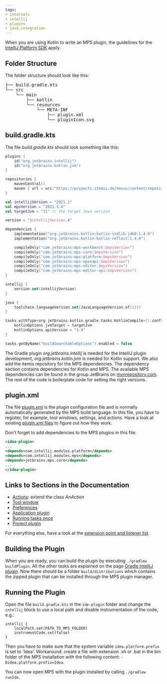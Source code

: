 ```yaml
---
tags:
- internals
- intellij
- plugins
- java_integration
---
```


When you are using Kotlin to write an MPS plugin, the guidelines for the [IntelliJ Platform SDK](https://plugins.jetbrains.com/docs/intellij/welcome.html) apply.

## Folder Structure

The folder structure should look like this:

<pre>
├── build.gradle.kts
└── src
    └── main
        ├── kotlin
        └── resources
            └── META-INF
                ├── plugin.xml
                └── pluginIcon.svg
</pre>

## build.gradle.kts
  
The file *build.gradle.kts* should look something like this:

```kotlin
plugins {
    id("org.jetbrains.intellij")
    id("org.jetbrains.kotlin.jvm")
}

repositories {
    mavenCentral()
    maven { url = uri("https://projects.itemis.de/nexus/content/repositories/mbeddr") }
}

val intellijVersion = "2021.1"
val mpsVersion = "2021.1.4"
val targetJvm = "11" // the target Java version

version = "$intellijVersion.4"

dependencies {
    implementation("org.jetbrains.kotlin:kotlin-stdlib-jdk8:1.4.0")
    implementation("org.jetbrains.kotlin:kotlin-reflect:1.4.0")

    compileOnly("com.jetbrains:mps-workbench:$mpsVersion")
    compileOnly("com.jetbrains:mps-core:$mpsVersion")
    compileOnly("com.jetbrains:mps-platform:$mpsVersion")
    compileOnly("com.jetbrains:mps-openapi:$mpsVersion")
    compileOnly("com.jetbrains:mps-editor:$mpsVersion")
    compileOnly("com.jetbrains:mps-editor-api:$mpsVersion")
}

intellij {
    version.set(intellijVersion)
}

java {
    toolchain.languageVersion.set(JavaLanguageVersion.of(11))
}

tasks.withType<org.jetbrains.kotlin.gradle.tasks.KotlinCompile>().configureEach {
    kotlinOptions.jvmTarget = targetJvm
    kotlinOptions.apiVersion = "1.4"
}

tasks.getByName("buildSearchableOptions").enabled = false

```

The Gradle plugin *org.jetbrains.intellij* is needed for the IntelliJ plugin development, *org.jetbrains.kotlin.jvm* is needed for Kotlin support. We also add the itemis repository for the MPS dependencies. The dependency section contains dependencies for Kotlin and MPS. The available MPS dependencies can be found in the group JetBrains on [mvnrepository.com](https://mvnrepository.com/artifact/com.jetbrains). The rest of the code is boilerplate code for setting the right versions.

## plugin.xml

The file [plugin.xml](https://plugins.jetbrains.com/docs/intellij/plugin-configuration-file.html) is the plugin configuration file and is normally automatically generated by the MPS build language.
In this file, you have to register, for example, tool windows, settings, and actions. Have a look at existing [plugin.xml files](https://github.com/JetBrains/MPS/search?q=filename%3Aplugin.xml) to figure out how they work.

Don't forget to add dependencies to the MPS plugins in this file:
```xml
<idea-plugin>
...
<depends>com.intellij.modules.platform</depends>
<depends>com.intellij.modules.mps</depends>
<depends>jetbrains.mps.core</depends>
...
</idea-plugin>
```

## Links to Sections in the Documentation

- [Actions](https://plugins.jetbrains.com/docs/intellij/basic-action-system.html): extend the class *AnAction*
- [Tool window](https://plugins.jetbrains.com/docs/intellij/tool-windows.html#declarative-setup)
- [Preferences](https://plugins.jetbrains.com/docs/intellij/settings.html)
- [Application plugin](https://plugins.jetbrains.com/docs/intellij/plugin-components.html#application-startup)
- [Running tasks once](https://plugins.jetbrains.com/docs/intellij/ide-infrastructure.html#running-tasks-once)
- [Project plugin](https://plugins.jetbrains.com/docs/intellij/plugin-components.html#project-open)

For everything else, have a look at the [extension point and listener list](https://plugins.jetbrains.com/docs/intellij/extension-point-list.html).

## Building the Plugin

When you are ready, you can build the plugin by executing `./gradlew buildPlugin`. All the other tasks are explained on the page [Gradle IntelliJ plugin](https://plugins.jetbrains.com/docs/intellij/tools-gradle-intellij-plugin.html). Now there should be a folder `build/distributions` which contains the zipped plugin that can be installed through the MPS plugin manager.

## Running the Plugin

Open the file `build.gradle.kts` in the `ide-plugin` folder and change the `intellij` block to use a local
path and disable instrumentation of the code, e.g.:
```
intellij {
    localPath.set(PATH_TO_MPS_FOLDER)
    instrumentCode.set(false)
}
```

Then you have to make sure that the system variable `idea.platform.prefix` is set to 'Idea'.
Workaround: create a file with extension .sh or .bat in the bin folder of the MPS installation with the following content: `-Didea.platform.prefix=Idea`.

You can now open MPS with the plugin installed by calling `./gradlew runIde`.